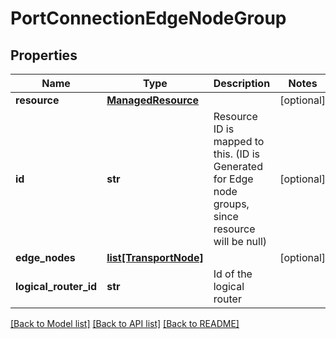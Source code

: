 # PortConnectionEdgeNodeGroup

## Properties
Name | Type | Description | Notes
------------ | ------------- | ------------- | -------------
**resource** | [**ManagedResource**](ManagedResource.md) |  | [optional] 
**id** | **str** | Resource ID is mapped to this. (ID is Generated for Edge node groups, since resource will be null) | [optional] 
**edge_nodes** | [**list[TransportNode]**](TransportNode.md) |  | [optional] 
**logical_router_id** | **str** | Id of the logical router | 

[[Back to Model list]](../README.md#documentation-for-models) [[Back to API list]](../README.md#documentation-for-api-endpoints) [[Back to README]](../README.md)

